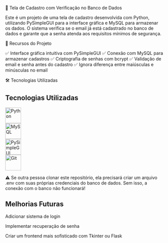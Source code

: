 📌 Tela de Cadastro com Verificação no Banco de Dados

Este é um projeto de uma tela de cadastro desenvolvida com Python, utilizando PySimpleGUI para a interface gráfica e MySQL para armazenar os dados. O sistema verifica se o email já está cadastrado no banco de dados e garante que a senha atenda aos requisitos mínimos de segurança.

🚀 Recursos do Projeto

✅ Interface gráfica intuitiva com PySimpleGUI
✅ Conexão com MySQL para armazenar cadastros
✅ Criptografia de senhas com bcrypt
✅ Validação de email e senha antes do cadastro
✅ Ignora diferença entre maiúsculas e minúsculas no email

🛠 Tecnologias Utilizadas



<h2>Tecnologias Utilizadas</h2>
<p align="left">
  <img src="https://cdn.jsdelivr.net/gh/devicons/devicon/icons/python/python-original.svg" alt="Python" width="50"/> <br>
  <img src="https://cdn.jsdelivr.net/gh/devicons/devicon/icons/mysql/mysql-original.svg" alt="MySQL" width="50"/> <br>
  <img src="https://cdn.jsdelivr.net/gh/devicons/devicon/icons/pyside/pyside-original.svg" alt="PySimpleGUI" width="50"/> <br>
  <img src="https://cdn.jsdelivr.net/gh/devicons/devicon/icons/git/git-original.svg" alt="Git" width="50"/>
</p>

⚠ Se outra pessoa clonar este repositório, ela precisará criar um arquivo .env com suas próprias credenciais do banco de dados. Sem isso, a conexão com o banco não funcionará!

<h2>Melhorias Futuras</h2>  

Adicionar sistema de login

Implementar recuperação de senha

Criar um frontend mais sofisticado com Tkinter ou Flask
